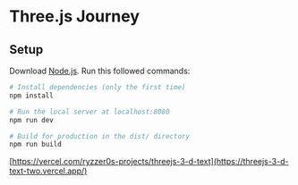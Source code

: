# Three.js Journey

## Setup
Download [Node.js](https://nodejs.org/en/download/).
Run this followed commands:

``` bash
# Install dependencies (only the first time)
npm install

# Run the local server at localhost:8080
npm run dev

# Build for production in the dist/ directory
npm run build
```

[https://vercel.com/ryzzer0s-projects/threejs-3-d-text](https://threejs-3-d-text-two.vercel.app/)
